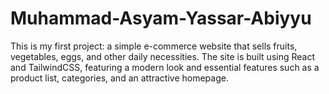 # Muhammad-Asyam-Yassar-Abiyyu
This is my first project: a simple e-commerce website that sells fruits, vegetables, eggs, and other daily necessities. The site is built using React and TailwindCSS, featuring a modern look and essential features such as a product list, categories, and an attractive homepage.
